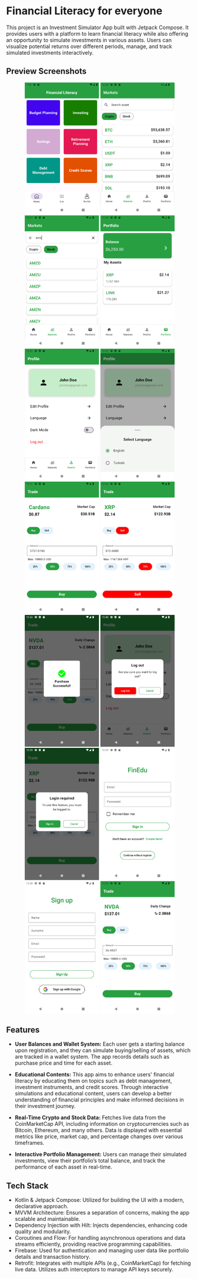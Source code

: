 # Financial Literacy for everyone

This project is an Investment Simulator App built with Jetpack Compose. It provides users with a platform to learn financial literacy while also offering an opportunity to simulate investments in various assets. Users can visualize potential returns over different periods, manage, and track simulated investments interactively.

## Preview Screenshots
<p align="center">
  <img src="/Screenshots/homePage.png" alt="Home Page" width="200"/>
  <img src="/Screenshots/markets_crypto.png" alt="Portfolio Page" width="200"/>
  <img src="/Screenshots/markets_stock.png" alt="Markets Page" width="200"/>
  <img src="/Screenshots/portfolio.png" alt="Portfolio Page" width="200"/>
  <img src="/Screenshots/profile.png" alt="Profile Page" width="200"/>
  <img src="/Screenshots/profile_language_change.png" alt="Profile lang Page" width="200"/>
  <img src="/Screenshots/trade_crypto.png" alt="Trade crypto Page" width="200"/>
  <img src="/Screenshots/tradeSell.png" alt="Trade sell Page" width="200"/>
  <img src="/Screenshots/tradeSuccess.png" alt="Trade success dialog" width="200"/>
  <img src="/Screenshots/logout.png" alt="Log out dialog" width="200"/>
  <img src="/Screenshots/login_required.png" alt="Login required dialog" width="200"/>
  <img src="/Screenshots/signIn.png" alt="Sign in page" width="200"/>
  <img src="/Screenshots/signUp.png" alt="Sign up page" width="200"/>
  <img src="/Screenshots/tradeStock.png" alt="Search Page" width="200"/>
</p>

## Features
- **User Balances and Wallet System:** Each user gets a starting balance upon registration, and they can simulate buying/selling of assets, which are tracked in a wallet system. The app records details such as purchase price and time for each asset.

- **Educational Contents:** This app aims to enhance users' financial literacy by educating them on topics such as debt management, investment instruments, and credit scores. Through interactive simulations and educational content, users can develop a better understanding of financial principles and make informed decisions in their investment journey.

- **Real-Time Crypto and Stock Data:** Fetches live data from the CoinMarketCap API, including information on cryptocurrencies such as Bitcoin, Ethereum, and many others. Data is displayed with essential metrics like price, market cap, and percentage changes over various timeframes.

- **Interactive Portfolio Management:** Users can manage their simulated investments, view their portfolio’s total balance, and track the performance of each asset in real-time.

## Tech Stack
- Kotlin & Jetpack Compose: Utilized for building the UI with a modern, declarative approach.
- MVVM Architecture: Ensures a separation of concerns, making the app scalable and maintainable.
- Dependency Injection with Hilt: Injects dependencies, enhancing code quality and modularity.
- Coroutines and Flow: For handling asynchronous operations and data streams efficiently, providing reactive programming capabilities.
- Firebase: Used for authentication and managing user data like portfolio details and transaction history.
- Retrofit: Integrates with multiple APIs (e.g., CoinMarketCap) for fetching live data. Utilizes auth interceptors to manage API keys securely.
